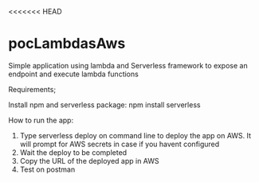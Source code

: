 <<<<<<< HEAD
# pocLambdasAws
Simple application using lambda and Serverless framework to expose an endpoint and execute lambda functions

Requirements;

Install npm and serverless package:
npm install serverless

How to run the app:

1. Type serverless deploy on command line to deploy the app on AWS. It will prompt for AWS secrets in case if you havent configured
2. Wait the deploy to be completed
3. Copy the URL of the deployed app in AWS
4. Test on postman

